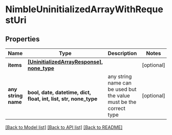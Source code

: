 # NimbleUninitializedArrayWithRequestUri


## Properties
Name | Type | Description | Notes
------------ | ------------- | ------------- | -------------
**items** | [**[UninitializedArrayResponse], none_type**](UninitializedArrayResponse.md) |  | [optional] 
**any string name** | **bool, date, datetime, dict, float, int, list, str, none_type** | any string name can be used but the value must be the correct type | [optional]

[[Back to Model list]](../README.md#documentation-for-models) [[Back to API list]](../README.md#documentation-for-api-endpoints) [[Back to README]](../README.md)


